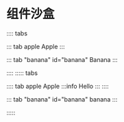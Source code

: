 # 组件沙盒
:::: tabs 

::: tab apple
Apple
::: 

::: tab "banana" id="banana"
Banana
::: 

::::
::::: tabs 

:::: tab apple
Apple
:::info
Hello
:::
::::

::: tab "banana" id="banana"
banana
::: 

:::::

<GitHubCard repo="learn-mindustry-mod/learn-mindustry-mod.github.io"/>
